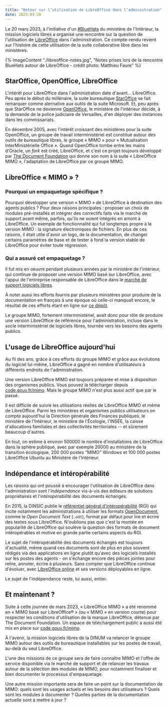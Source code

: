 ```yaml
---
title: "Retour sur l’utilisation de LibreOffice dans l’administration"
date: 2023-03-20
---
```


Le 20 mars 2023, à l'initiative d'un
[#BlueHats](https://code.gouv.fr/fr/bluehats/) du ministère de
l'Intérieur, la mission logiciels libres a organisé une rencontre sur
la question de l'utilisation de
[LibreOffice](https://code.gouv.fr/sill/detail?name=LibreOffice) dans
l'administration. Ce compte-rendu revient sur l'histoire de cette
utilisation de la suite collaborative libre dans les ministères.

{% imageContent "./libreoffice-notes.jpg", "Notes prises lors de la rencontre BlueHats autour de LibreOffice - crédit photo: Matthieu Faure" %}

## StarOffice, OpenOffice, LibreOffice

L'intérêt pour LibreOffice dans l'administration date d'avant...
LibreOffice. Peu après le début du millénaire, la suite bureautique
[StarOffice](https://fr.wikipedia.org/wiki/StarOffice) se fait
remarquer comme alernative aux outils de la suite Microsoft. Et, peu
après que StarOffice ne devienne
[OpenOffice](https://fr.wikipedia.org/wiki/OpenOffice.org), le
ministère de l'intérieur décide, à la demande de la police judiciaire
de Versailles, d'en déployer des instances dans les commissariats.

En décembre 2005, avec l'intérêt croissant des ministères pour la
suite OpenOffice, un groupe de travail interministériel est constitué
autour des outils de bureautique libres, le groupe « MIMO » pour
« Mutualisation InterMinistérielle Office ». Quand OpenOffice tombe
entre les mains d'Oracle, un *fork* est créé, LibreOffice, et c'est ce
projet toujours développé par [The Document
Foundation](https://www.documentfoundation.org/) qui donne son nom à
la suite « LibreOffice MIMO », l'adaptation de LibreOffice par ce
groupe MIMO.

## LibreOffice « MIMO » ?

### Pourquoi un empaquetage spécifique ?

Pourquoi développer une version « MIMO » de LibreOffice à destination des
agents publics ? Pour deux raisons principales : proposer un choix de
modules pré-installés et intégrer des correctifs faits via le marché
de support avant même, parfois, qu'ils ne soient intégrés en amont à
LibreOffice. Un exemple de fonctionnalité qui fut longtemps propre à
la version MIMO : la signature électroniques de fichiers. En plus de
ces raisons, il était utile d'avoir un logo, de la documentation, de
changer certains paramètres de base et de tester à fond la version
stable de LibreOffice pour éviter toute régression.

### Qui a assuré cet empaquetage ?

Il fut mis en oeuvre pendant plusieurs années par le ministère de
l'intérieur, qui continue de proposer une version MIMO basé sur
LibreOffice, avec l'appui de l'entreprise responsable de LibreOffice
dans le [marché de support logiciels
libres](https://code.gouv.fr/fr/utiliser/marches-interministeriels-support-expertise-logiciels-libres/).

À noter aussi les efforts fournis par plusieurs ministères pour
produire de la documentation en français à une époque où celle-ci
manquait encore, le résultat de ces efforts étant en ligne sur [ce
dépôt](https://github.com/codegouvfr/documentation-libreoffice).

Le groupe MIMO, fortement interministériel, avait donc pour rôle de
produire une version LibreOffice de référence pour l'administration,
incluse dans le socle interministériel de logiciels libres, tournée
vers les besoins des agents publics.

## L'usage de LibreOffice aujourd'hui

Au fil des ans, grâce à ces efforts du groupe MIMO et grâce aux
évolutions du logiciel lui-même, LibreOffice a gagné en nombre
d'utilisateurs à différents endroits de l'administration.

Une version LibreOffice MIMO est toujours préparée et mise à
disposition des organismes publics. Vous pouvez la télécharger depuis
[code.gouv.fr/mimo](https://code.gouv.fr/mimo). Mais le groupe MIMO
n'est plus aussi actif que par le passé.

Il est difficile de suivre les utilisations réelles de LibreOffice
MIMO et même de LibreOffice. Parmi les ministères et organismes
publics utilisateurs on compte aujourd'hui la Direction générale des
Finances publiques, le ministère de l'Intérieur, le ministère de
l'Écologie, l'INSEE, la caisse d'allocations familiales et des
collectivités territoriales -- et sûrement beaucoup d'autres.

En tout, on estime à environ 500000 le nombre d'installations de
LibreOffice dans la sphère publique, avec par exemple 20000 au
ministère de la transition écologique, 200 000 postes "MIMO" Windows
et 100 000 postes LibreOffice Ubuntu au Ministère de l'Intérieur.

## Indépendance et intéropérabilité

Les raisons qui ont poussé à encourager l'utilisation de LibreOffice
dans l'administration sont l'*indépendance* vis-à-vis des éditeurs de
solutions propriétaires et l'*intéropérabilité* des documents
échangés.

En 2015, la DINSIC publie le [référentiel général
d'intéropérabilité](https://www.numerique.gouv.fr/publications/interoperabilite/)
(RGI) qui incite notamment les administrations à utiliser les formats
[OpenDocument](https://fr.wikipedia.org/wiki/OpenDocument), comme le
*Open Document Text* (`.odt`), format par défaut pour lire et écrire
des textes sous LibreOffice. N'oublions pas que c'est la montée en
popularité de LibreOffice qui soulève la question des formats de
document intéropérables et motive en grande partie certains aspects du
RGI.

Le sujet de l'intéropérabilité des documents échangés est toujours
d'actualité, même quand ces documents sont de plus en plus souvent
rédigés via des applications en ligne plutôt qu'avec des logiciels
installés sur les postes des agents - on s'échange encore des pièces
jointes pour relire, annoter, écrire à plusieurs. Sans compter que
LibreOffice continue d'évoluer, avec [LibreOffice
online](https://code.gouv.fr/sill/detail?name=LibreOffice%20(Collabora)%20online)
et ses versions déployables en ligne.

Le sujet de l'indépendance reste, lui aussi, entier.

## Et maintenant ?

Suite à cette journée de mars 2023, « LibreOffice MIMO » a été renommé
en « MIMO basé sur LibreOffice® » (ou « MIMO » en version courte) pour
respecter les conditions d'utilisation de la marque LibreOffice,
détenue par The Document Foundation. Un espace de téléchargement
public a aussi été mis en place sur
[code.gouv.fr/mimo](https://code.gouv.fr/mimo).

À l'avenir, la mission logiciels libres de la DINUM va relancer le
groupe MIMO autour des outils de bureautique installables sur les
postes de travail, au-delà du seul LibreOffice.

L'une des missions de ce groupe sera de faire connaître MIMO et
l'offre de service disponible via le marché de support et de relancer
les travaux autour de la sélection des modules de MIMO, pour notamment
finaliser et bien documenter le processus d'empaquetage.

Une autre mission importante sera de faire un point sur la
documentation de MIMO: quels sont les usages actuels et les besoins
des utilisateurs ? Quels sont les modules à documenter ? Quelles
parties de la documentation actuelle sont à mettre à jour ?

